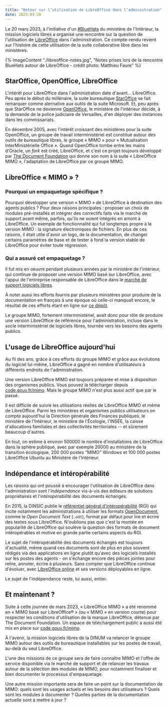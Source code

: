 ```yaml
---
title: "Retour sur l’utilisation de LibreOffice dans l’administration"
date: 2023-03-20
---
```


Le 20 mars 2023, à l'initiative d'un
[#BlueHats](https://code.gouv.fr/fr/bluehats/) du ministère de
l'Intérieur, la mission logiciels libres a organisé une rencontre sur
la question de l'utilisation de
[LibreOffice](https://code.gouv.fr/sill/detail?name=LibreOffice) dans
l'administration. Ce compte-rendu revient sur l'histoire de cette
utilisation de la suite collaborative libre dans les ministères.

{% imageContent "./libreoffice-notes.jpg", "Notes prises lors de la rencontre BlueHats autour de LibreOffice - crédit photo: Matthieu Faure" %}

## StarOffice, OpenOffice, LibreOffice

L'intérêt pour LibreOffice dans l'administration date d'avant...
LibreOffice. Peu après le début du millénaire, la suite bureautique
[StarOffice](https://fr.wikipedia.org/wiki/StarOffice) se fait
remarquer comme alernative aux outils de la suite Microsoft. Et, peu
après que StarOffice ne devienne
[OpenOffice](https://fr.wikipedia.org/wiki/OpenOffice.org), le
ministère de l'intérieur décide, à la demande de la police judiciaire
de Versailles, d'en déployer des instances dans les commissariats.

En décembre 2005, avec l'intérêt croissant des ministères pour la
suite OpenOffice, un groupe de travail interministériel est constitué
autour des outils de bureautique libres, le groupe « MIMO » pour
« Mutualisation InterMinistérielle Office ». Quand OpenOffice tombe
entre les mains d'Oracle, un *fork* est créé, LibreOffice, et c'est ce
projet toujours développé par [The Document
Foundation](https://www.documentfoundation.org/) qui donne son nom à
la suite « LibreOffice MIMO », l'adaptation de LibreOffice par ce
groupe MIMO.

## LibreOffice « MIMO » ?

### Pourquoi un empaquetage spécifique ?

Pourquoi développer une version « MIMO » de LibreOffice à destination des
agents publics ? Pour deux raisons principales : proposer un choix de
modules pré-installés et intégrer des correctifs faits via le marché
de support avant même, parfois, qu'ils ne soient intégrés en amont à
LibreOffice. Un exemple de fonctionnalité qui fut longtemps propre à
la version MIMO : la signature électroniques de fichiers. En plus de
ces raisons, il était utile d'avoir un logo, de la documentation, de
changer certains paramètres de base et de tester à fond la version
stable de LibreOffice pour éviter toute régression.

### Qui a assuré cet empaquetage ?

Il fut mis en oeuvre pendant plusieurs années par le ministère de
l'intérieur, qui continue de proposer une version MIMO basé sur
LibreOffice, avec l'appui de l'entreprise responsable de LibreOffice
dans le [marché de support logiciels
libres](https://code.gouv.fr/fr/utiliser/marches-interministeriels-support-expertise-logiciels-libres/).

À noter aussi les efforts fournis par plusieurs ministères pour
produire de la documentation en français à une époque où celle-ci
manquait encore, le résultat de ces efforts étant en ligne sur [ce
dépôt](https://github.com/codegouvfr/documentation-libreoffice).

Le groupe MIMO, fortement interministériel, avait donc pour rôle de
produire une version LibreOffice de référence pour l'administration,
incluse dans le socle interministériel de logiciels libres, tournée
vers les besoins des agents publics.

## L'usage de LibreOffice aujourd'hui

Au fil des ans, grâce à ces efforts du groupe MIMO et grâce aux
évolutions du logiciel lui-même, LibreOffice a gagné en nombre
d'utilisateurs à différents endroits de l'administration.

Une version LibreOffice MIMO est toujours préparée et mise à
disposition des organismes publics. Vous pouvez la télécharger depuis
[code.gouv.fr/mimo](https://code.gouv.fr/mimo). Mais le groupe MIMO
n'est plus aussi actif que par le passé.

Il est difficile de suivre les utilisations réelles de LibreOffice
MIMO et même de LibreOffice. Parmi les ministères et organismes
publics utilisateurs on compte aujourd'hui la Direction générale des
Finances publiques, le ministère de l'Intérieur, le ministère de
l'Écologie, l'INSEE, la caisse d'allocations familiales et des
collectivités territoriales -- et sûrement beaucoup d'autres.

En tout, on estime à environ 500000 le nombre d'installations de
LibreOffice dans la sphère publique, avec par exemple 20000 au
ministère de la transition écologique, 200 000 postes "MIMO" Windows
et 100 000 postes LibreOffice Ubuntu au Ministère de l'Intérieur.

## Indépendance et intéropérabilité

Les raisons qui ont poussé à encourager l'utilisation de LibreOffice
dans l'administration sont l'*indépendance* vis-à-vis des éditeurs de
solutions propriétaires et l'*intéropérabilité* des documents
échangés.

En 2015, la DINSIC publie le [référentiel général
d'intéropérabilité](https://www.numerique.gouv.fr/publications/interoperabilite/)
(RGI) qui incite notamment les administrations à utiliser les formats
[OpenDocument](https://fr.wikipedia.org/wiki/OpenDocument), comme le
*Open Document Text* (`.odt`), format par défaut pour lire et écrire
des textes sous LibreOffice. N'oublions pas que c'est la montée en
popularité de LibreOffice qui soulève la question des formats de
document intéropérables et motive en grande partie certains aspects du
RGI.

Le sujet de l'intéropérabilité des documents échangés est toujours
d'actualité, même quand ces documents sont de plus en plus souvent
rédigés via des applications en ligne plutôt qu'avec des logiciels
installés sur les postes des agents - on s'échange encore des pièces
jointes pour relire, annoter, écrire à plusieurs. Sans compter que
LibreOffice continue d'évoluer, avec [LibreOffice
online](https://code.gouv.fr/sill/detail?name=LibreOffice%20(Collabora)%20online)
et ses versions déployables en ligne.

Le sujet de l'indépendance reste, lui aussi, entier.

## Et maintenant ?

Suite à cette journée de mars 2023, « LibreOffice MIMO » a été renommé
en « MIMO basé sur LibreOffice® » (ou « MIMO » en version courte) pour
respecter les conditions d'utilisation de la marque LibreOffice,
détenue par The Document Foundation. Un espace de téléchargement
public a aussi été mis en place sur
[code.gouv.fr/mimo](https://code.gouv.fr/mimo).

À l'avenir, la mission logiciels libres de la DINUM va relancer le
groupe MIMO autour des outils de bureautique installables sur les
postes de travail, au-delà du seul LibreOffice.

L'une des missions de ce groupe sera de faire connaître MIMO et
l'offre de service disponible via le marché de support et de relancer
les travaux autour de la sélection des modules de MIMO, pour notamment
finaliser et bien documenter le processus d'empaquetage.

Une autre mission importante sera de faire un point sur la
documentation de MIMO: quels sont les usages actuels et les besoins
des utilisateurs ? Quels sont les modules à documenter ? Quelles
parties de la documentation actuelle sont à mettre à jour ?

